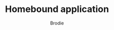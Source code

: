 ---
layout: post
title: Homebound application
author: Brodie
section: patron-services
categories: [patron-services, brodie]
audience: ''
keywords: ''
goals: ''
actions: ''
---